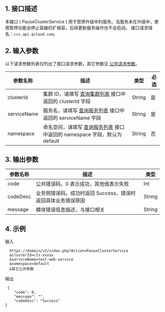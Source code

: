 ## 1. 接口描述
本接口 ( PauseClusterService ) 用于暂停升级中的服务。当服务未在升级中，使用暂停功能会停止容器的扩缩容，后续更新服务操作也不会启动。
接口请求域名：`ccs.api.qcloud.com`。

## 2. 输入参数
以下请求参数列表仅列出了接口请求参数，其它参数见 [公共请求参数](/doc/api/457/9463)。

| 参数名称 | 描述 |类型 | 必选  | 
|---------|---------|---------|---------|
| clusterId   | 集群 ID，请填写 [查询集群列表](/doc/api/457/9448) 接口中返回的 clusterId 字段 | String |是    |
| serviceName   | 服务名，请填写 [查询服务列表](/doc/api/457/9440) 接口中返回的 serviceName 字段 |String |是    | 
| namespace | 命名空间，请填写 [查询服务列表](/doc/api/457/9440) 接口中返回的 namespace 字段，默认为 default| String  |否 |


## 3. 输出参数
 
| 参数名称 |描述 | 类型 | 
|---------|---------|---------|
| code |  公共错误码。0 表示成功，其他值表示失败|Int |
| codeDesc | 业务侧错误码。成功时返回 Success，错误时返回具体业务错误原因|String |
| message |  模块错误信息描述，与接口相关|String |


## 4. 示例
输入

```
  https://domain/v2/index.php?Action=PauseClusterService
  &clusterId=cls-xxxxx
  &serviceName=test-web-service
  &namespace=default
  &其它公共参数
```
输出

```
 {
    "code": 0,
    "message": "", 
    "codeDesc": "Success"
}

```
